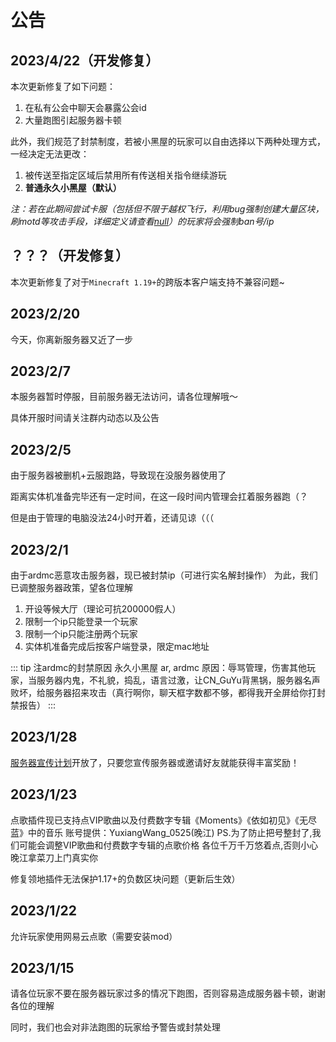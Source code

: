 # 公告

## 2023/4/22（开发修复）

本次更新修复了如下问题：

1. 在私有公会中聊天会暴露公会id
2. 大量跑图引起服务器卡顿

此外，我们规范了封禁制度，若被小黑屋的玩家可以自由选择以下两种处理方式，一经决定无法更改：

1. 被传送至指定区域后禁用所有传送相关指令继续游玩
2. **普通永久小黑屋（默认）**

*注：若在此期间尝试卡服（包括但不限于越权飞行，利用bug强制创建大量区块，刷motd等攻击手段，详细定义请查看[null](#)）的玩家将会强制ban号/ip*

## ？？？（开发修复）

本次更新修复了对于`Minecraft 1.19+`的跨版本客户端支持不兼容问题~

## 2023/2/20

今天，你离新服务器又近了一步

## 2023/2/7

本服务器暂时停服，目前服务器无法访问，请各位理解哦～

具体开服时间请关注群内动态以及公告

## 2023/2/5

由于服务器被删机+云服跑路，导致现在没服务器使用了

距离实体机准备完毕还有一定时间，在这一段时间内管理会扛着服务器跑（？

但是由于管理的电脑没法24小时开着，还请见谅（（（

## 2023/2/1

由于ardmc恶意攻击服务器，现已被封禁ip（可进行实名解封操作）
为此，我们已调整服务器政策，望各位理解

1. 开设等候大厅（理论可抗200000假人）
2. 限制一个ip只能登录一个玩家
3. 限制一个ip只能注册两个玩家
4. 实体机准备完成后按客户端登录，限定mac地址

::: tip 注ardmc的封禁原因
永久小黑屋 ar, ardmc
原因：辱骂管理，伤害其他玩家，当服务器内鬼，不礼貌，捣乱，语言过激，让CN_GuYu背黑锅，服务器名声败坏，给服务器招来攻击（真行啊你，聊天框字数都不够，都得我开全屏给你打封禁报告）
:::

## 2023/1/28

[服务器宣传计划](../sponsor/#服务器宣传计划-新-推荐)开放了，只要您宣传服务器或邀请好友就能获得丰富奖励！

## 2023/1/23

点歌插件现已支持点VIP歌曲以及付费数字专辑《Moments》《依如初见》《无尽蓝》中的音乐
账号提供：YuxiangWang_0525(晚江)
PS.为了防止把号整封了,我们可能会调整VIP歌曲和付费数字专辑的点歌价格
各位千万千万悠着点,否则小心晚江拿菜刀上门真实你

修复领地插件无法保护1.17+的负数区块问题（更新后生效）

## 2023/1/22

允许玩家使用网易云点歌（需要安装mod）

## 2023/1/15

请各位玩家不要在服务器玩家过多的情况下跑图，否则容易造成服务器卡顿，谢谢各位的理解

同时，我们也会对非法跑图的玩家给予警告或封禁处理
